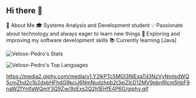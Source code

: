 ## Hi there 👋

🚀 About Me
🎓 Systems Analysis and Development student
💡 Passionate about technology and always eager to learn new things
🔧 Exploring and improving my software development skills
📚 Currently learning [Java]

</td>
<td valign="top" width="50%">

![Veloso-Pedro's Stats](https://github-readme-stats.vercel.app/api?username=Veloso-Pedro&theme=tokyonight&show_icons=true&hide_border=true&count_private=true)

![Veloso-Pedro's Top Languages](https://github-readme-stats.vercel.app/api/top-langs/?username=Veloso-Pedro&theme=tokyonight&show_icons=true&hide_border=true&layout=compact)

https://media2.giphy.com/media/v1.Y2lkPTc5MGI3NjExaTd3NzVyNmlsdWQ5cmZhd2c1b2dxbHFhdG9kcjJ6NmNudzhpb2t3eiZlcD12MV9pbnRlcm5hbF9naWZfYnlfaWQmY3Q9Zw/9zExs2Q2h1EHfE4P6G/giphy.gif
